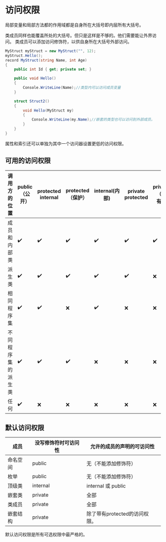 ﻿# 访问权限

局部变量和局部方法都的作用域都是自身所在大括号即内层所有大括号。

类成员同样也能覆盖所处的大括号。但只是这样是不够的。他们需要能让外界访问。
类成员可以添加访问修饰符，以供自身所在大括号外部访问。

```csharp
MyStruct myStruct = new MyStruct("", 12);
myStruct.Hello();
record MyStruct(string Name, int Age)
{
	public int Id { get; private set; }

	public void Hello()
	{
		Console.WriteLine(Name);//类型内可以访问成员变量
	}

	struct Struct2()
	{
		void Hello(MyStruct my)
		{
			Console.WriteLine(my.Name);//嵌套的类型也可以访问到外部成员。
		}
	}
}
```

属性和索引还可以单独为其中一个访问器设置更低的访问权限。

## 可用的访问权限

调用方的位置	|public（公开）|protected  internal|protected（保护）|internal(内部)|private protected|private（私有）
--|--|--|--|--|--|--
成员和内部类|✔️|✔️|✔️|✔️|✔️|✔️
派生类|✔️|✔️|✔️|✔️|✔️|❌
相同程序集|✔️|✔️|❌|✔️|❌|❌
不同程序集的派生类|✔️|✔️|✔️|❌|❌|❌
任何|✔️|❌|❌|❌|❌|❌

## 默认访问权限

成员|没写修饰符时可访问性|允许的成员的声明的可访问性
--|--|--
命名空间|public|无（不能添加修饰符）
枚举|public |无（不能添加修饰符）
顶级类|internal|internal 或 public 
嵌套类|private|全部
类成员|private|全部
嵌套结构|private|除了带有protected的访问权限。

默认访问权限是所有可选权限中最严格的。
